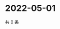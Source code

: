 # 2022-05-01

共 0 条

<!-- BEGIN WEIBO -->
<!-- 最后更新时间 Sun May 01 2022 23:16:37 GMT+0800 (China Standard Time) -->

<!-- END WEIBO -->
